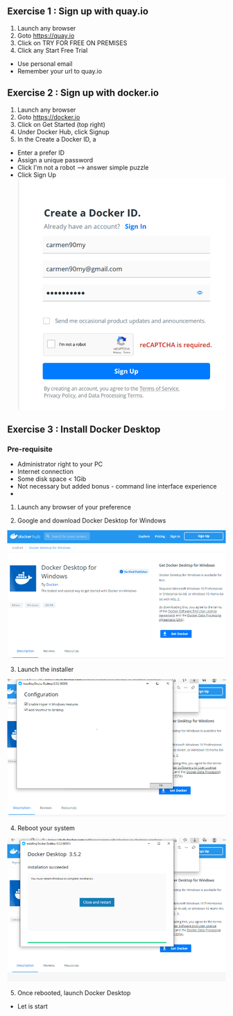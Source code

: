 ## Exercise 1 : Sign up with quay.io
1. Launch any browser
2. Goto https://quay.io
3. Click on TRY FOR FREE ON PREMISES
4. Click any Start Free Trial
 
- Use personal email
- Remember your url to quay.io

## Exercise 2 : Sign up with docker.io
1. Launch any browser
2. Goto https://docker.io
3. Click on Get Started (top right)
4. Under Docker Hub, click Signup
5. In the Create a Docker ID,  a
- Enter a prefer ID
- Assign a unique password 
- Click I'm not a robot --> answer simple puzzle
- Click Sign Up
![image](/images/sign_up_dockerio.PNG)

## Exercise 3 : Install Docker Desktop
### Pre-requisite
- Administrator right to your PC
- Internet connection
- Some disk space < 1Gib
- Not necessary but added bonus - command line interface experience
- 
1. Launch any browser of your preference

2. Google and download Docker Desktop for Windows

![download](images/download_docker_desktop_installer.png)

3. Launch the installer

![download](images/install_docker_for_desktop.png)

4. Reboot your system

![download](images/reboot.png)

5. Once rebooted, launch Docker Desktop
- Let is start

